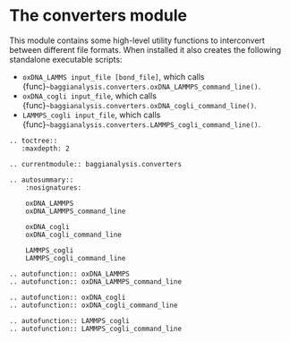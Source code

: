 # The converters module

This module contains some high-level utility functions to interconvert between different file formats. When installed
it also creates the following standalone executable scripts:

* `oxDNA_LAMMS input_file [bond_file]`, which calls {func}`~baggianalysis.converters.oxDNA_LAMMPS_command_line()`.
* `oxDNA_cogli input_file`, which calls {func}`~baggianalysis.converters.oxDNA_cogli_command_line()`.
* `LAMMPS_cogli input_file`, which calls {func}`~baggianalysis.converters.LAMMPS_cogli_command_line()`.

```eval_rst
.. toctree::
   :maxdepth: 2

.. currentmodule:: baggianalysis.converters

.. autosummary::
    :nosignatures:
    
    oxDNA_LAMMPS
    oxDNA_LAMMPS_command_line

    oxDNA_cogli
    oxDNA_cogli_command_line
    
    LAMMPS_cogli
    LAMMPS_cogli_command_line

.. autofunction:: oxDNA_LAMMPS
.. autofunction:: oxDNA_LAMMPS_command_line
    
.. autofunction:: oxDNA_cogli
.. autofunction:: oxDNA_cogli_command_line

.. autofunction:: LAMMPS_cogli
.. autofunction:: LAMMPS_cogli_command_line
    
```
